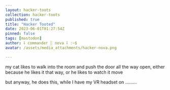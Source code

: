 ```yaml
---
layout: hacker-toots
collection: hacker-toots
published: true
title: "Hacker Tooted"
date: 2023-06-01T01:27:54Z
pinned: false
tags: [mastodon]
author: ⸸ commander ░ nova ⸸ :~$
avatar: /assets/media_attachments/hacker-nova.png

---
```


<p>my cat likes to walk into the room and push the door all the way open, either because he likes it that way, or he likes to watch it move</p><p>but anyway, he does this, while I have my VR headset on .........</p>


